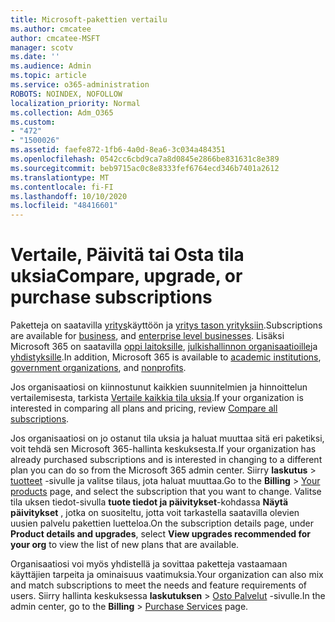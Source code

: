 ```yaml
---
title: Microsoft-pakettien vertailu
ms.author: cmcatee
author: cmcatee-MSFT
manager: scotv
ms.date: ''
ms.audience: Admin
ms.topic: article
ms.service: o365-administration
ROBOTS: NOINDEX, NOFOLLOW
localization_priority: Normal
ms.collection: Adm_O365
ms.custom:
- "472"
- "1500026"
ms.assetid: faefe872-1fb6-4a0d-8ea6-3c034a484351
ms.openlocfilehash: 0542cc6cbd9ca7a8d0845e2866be831631c8e389
ms.sourcegitcommit: beb9715ac0c8e8333fef6764ecd346b7401a2612
ms.translationtype: MT
ms.contentlocale: fi-FI
ms.lasthandoff: 10/10/2020
ms.locfileid: "48416601"
---
```

# <a name="compare-upgrade-or-purchase-subscriptions"></a><span data-ttu-id="0b487-102">Vertaile, Päivitä tai Osta tila uksia</span><span class="sxs-lookup"><span data-stu-id="0b487-102">Compare, upgrade, or purchase subscriptions</span></span>
  
<span data-ttu-id="0b487-103">Paketteja on saatavilla [yritys](https://www.microsoft.com/microsoft-365/business/compare-all-microsoft-365-business-products?tab=2&rtc=1)käyttöön ja [yritys tason yrityksiin](https://www.microsoft.com/microsoft-365/enterprise/compare-office-365-plans?rtc=1).</span><span class="sxs-lookup"><span data-stu-id="0b487-103">Subscriptions are available for [business](https://www.microsoft.com/microsoft-365/business/compare-all-microsoft-365-business-products?tab=2&rtc=1), and [enterprise level businesses](https://www.microsoft.com/microsoft-365/enterprise/compare-office-365-plans?rtc=1).</span></span> <span data-ttu-id="0b487-104">Lisäksi Microsoft 365 on saatavilla [oppi laitoksille](https://www.microsoft.com/microsoft-365/academic/compare-office-365-education-plans?rtc=1&activetab=tab%3aprimaryr1), [julkishallinnon organisaatioille](https://www.microsoft.com/microsoft-365/government/compare-office-365-government-plans?rtc=1)ja [yhdistyksille](https://www.microsoft.com/microsoft-365/nonprofit/office-365-nonprofit-plans-and-pricing?&rtc=1&activetab=tab%3aprimaryr1).</span><span class="sxs-lookup"><span data-stu-id="0b487-104">In addition, Microsoft 365 is available to [academic institutions](https://www.microsoft.com/microsoft-365/academic/compare-office-365-education-plans?rtc=1&activetab=tab%3aprimaryr1), [government organizations](https://www.microsoft.com/microsoft-365/government/compare-office-365-government-plans?rtc=1), and [nonprofits](https://www.microsoft.com/microsoft-365/nonprofit/office-365-nonprofit-plans-and-pricing?&rtc=1&activetab=tab%3aprimaryr1).</span></span>
  
<span data-ttu-id="0b487-105">Jos organisaatiosi on kiinnostunut kaikkien suunnitelmien ja hinnoittelun vertailemisesta, tarkista [Vertaile kaikkia tila uksia](https://www.microsoft.com/microsoft-365/enterprise/compare-office-365-plans?rtc=1).</span><span class="sxs-lookup"><span data-stu-id="0b487-105">If your organization is interested in comparing all plans and pricing, review [Compare all subscriptions](https://www.microsoft.com/microsoft-365/enterprise/compare-office-365-plans?rtc=1).</span></span>
  
<span data-ttu-id="0b487-106">Jos organisaatiosi on jo ostanut tila uksia ja haluat muuttaa sitä eri paketiksi, voit tehdä sen Microsoft 365-hallinta keskuksesta.</span><span class="sxs-lookup"><span data-stu-id="0b487-106">If your organization has already purchased subscriptions and is interested in changing to a different plan you can do so from the Microsoft 365 admin center.</span></span> <span data-ttu-id="0b487-107">Siirry **laskutus** \> [tuotteet](https://go.microsoft.com/fwlink/p/?linkid=842054) -sivulle ja valitse tilaus, jota haluat muuttaa.</span><span class="sxs-lookup"><span data-stu-id="0b487-107">Go to the **Billing** \> [Your products](https://go.microsoft.com/fwlink/p/?linkid=842054) page, and select the subscription that you want to change.</span></span> <span data-ttu-id="0b487-108">Valitse tila uksen tiedot-sivulla **tuote tiedot ja päivitykset**-kohdassa **Näytä päivitykset** , jotka on suositeltu, jotta voit tarkastella saatavilla olevien uusien palvelu pakettien luetteloa.</span><span class="sxs-lookup"><span data-stu-id="0b487-108">On the subscription details page, under **Product details and upgrades**, select **View upgrades recommended for your org** to view the list of new plans that are available.</span></span>
  
<span data-ttu-id="0b487-109">Organisaatiosi voi myös yhdistellä ja sovittaa paketteja vastaamaan käyttäjien tarpeita ja ominaisuus vaatimuksia.</span><span class="sxs-lookup"><span data-stu-id="0b487-109">Your organization can also mix and match subscriptions to meet the needs and feature requirements of users.</span></span> <span data-ttu-id="0b487-110">Siirry hallinta keskuksessa **laskutuksen** \> [Osto Palvelut](https://go.microsoft.com/fwlink/p/?linkid=868433) -sivulle.</span><span class="sxs-lookup"><span data-stu-id="0b487-110">In the admin center, go to the **Billing** \> [Purchase Services](https://go.microsoft.com/fwlink/p/?linkid=868433) page.</span></span> 